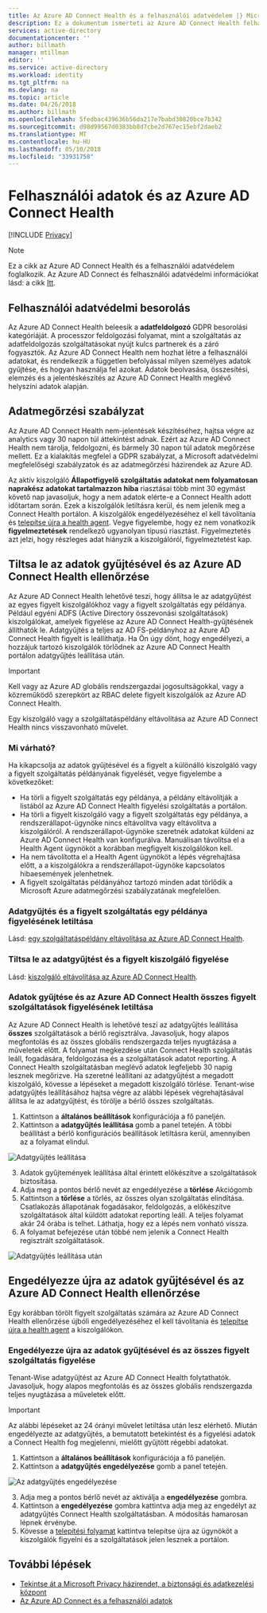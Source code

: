 ```yaml
---
title: Az Azure AD Connect Health és a felhasználói adatvédelem |} Microsoft Docs
description: Ez a dokumentum ismerteti az Azure AD Connect Health felhasználói adatok.
services: active-directory
documentationcenter: ''
author: billmath
manager: mtillman
editor: ''
ms.service: active-directory
ms.workload: identity
ms.tgt_pltfrm: na
ms.devlang: na
ms.topic: article
ms.date: 04/26/2018
ms.author: billmath
ms.openlocfilehash: 5fedbac439636b56da217e7babd30820bce7b342
ms.sourcegitcommit: d98d99567d0383bb8d7cbe2d767ec15ebf2daeb2
ms.translationtype: MT
ms.contentlocale: hu-HU
ms.lasthandoff: 05/10/2018
ms.locfileid: "33931758"
---
```

# <a name="user-privacy-and-azure-ad-connect-health"></a>Felhasználói adatok és az Azure AD Connect Health 

[!INCLUDE [Privacy](../../../includes/gdpr-intro-sentence.md)]

>[!NOTE] 
>Ez a cikk az Azure AD Connect Health és a felhasználói adatvédelem foglalkozik.  Az Azure AD Connect és felhasználói adatvédelmi információkat lásd: a cikk [Itt](../../active-directory/connect/active-directory-aadconnect-gdpr.md).

## <a name="user-privacy-classification"></a>Felhasználói adatvédelmi besorolás
Az Azure AD Connect Health beleesik a **adatfeldolgozó** GDPR besorolási kategóriáját. A processzor feldolgozási folyamat, mint a szolgáltatás az adatfeldolgozás szolgáltatásokat nyújt kulcs partnerek és a záró fogyasztók. Az Azure AD Connect Health nem hozhat létre a felhasználói adatokat, és rendelkezik a független befolyással milyen személyes adatok gyűjtése, és hogyan használja fel azokat. Adatok beolvasása, összesítési, elemzés és a jelentéskészítés az Azure AD Connect Health meglévő helyszíni adatok alapján. 

## <a name="data-retention-policy"></a>Adatmegőrzési szabályzat
Az Azure AD Connect Health nem-jelentések készítéséhez, hajtsa végre az analytics vagy 30 napon túl áttekintést adnak. Ezért az Azure AD Connect Health nem tárolja, feldolgozni, és bármely 30 napon túl adatok megőrzése mellett. Ez a kialakítás megfelel a GDPR szabályzat, a Microsoft adatvédelmi megfelelőségi szabályzatok és az adatmegőrzési házirendek az Azure AD. 

Az aktív kiszolgáló **Állapotfigyelő szolgáltatás adatokat nem folyamatosan naprakész adatokat tartalmazzon** **hiba** riasztásai több mint 30 egymást követő nap javasoljuk, hogy a nem adatok elérte-e a Connect Health adott időtartam során. Ezek a kiszolgálók letiltásra kerül, és nem jelenik meg a Connect Health portálon. A kiszolgálók engedélyezéséhez el kell távolítania és [telepítse újra a health agent](active-directory-aadconnect-health-agent-install.md). Vegye figyelembe, hogy ez nem vonatkozik **figyelmeztetések** rendelkező ugyanolyan típusú riasztást. Figyelmeztetés azt jelzi, hogy részleges adat hiányzik a kiszolgálóról, figyelmeztetést kap. 
 
## <a name="disable-data-collection-and-monitoring-in-azure-ad-connect-health"></a>Tiltsa le az adatok gyűjtésével és az Azure AD Connect Health ellenőrzése
Az Azure AD Connect Health lehetővé teszi, hogy állítsa le az adatgyűjtést az egyes figyelt kiszolgálókhoz vagy a figyelt szolgáltatás egy példánya. Például egyéni ADFS (Active Directory összevonási szolgáltatások) kiszolgálókat, amelyek figyelése az Azure AD Connect Health-gyűjtésének állíthatók le. Adatgyűjtés a teljes az AD FS-példányhoz az Azure AD Connect Health figyelt is leállíthatja. Ha Ön úgy dönt, hogy engedélyezi, a hozzájuk tartozó kiszolgálók törlődnek az Azure AD Connect Health portálon adatgyűjtés leállítása után. 

>[!IMPORTANT]
> Kell vagy az Azure AD globális rendszergazdai jogosultságokkal, vagy a közreműködő szerepkört az RBAC delete figyelt kiszolgálók az Azure AD Connect Health.
>
> Egy kiszolgáló vagy a szolgáltatáspéldány eltávolítása az Azure AD Connect Health nincs visszavonható művelet. 

### <a name="what-to-expect"></a>Mi várható?
Ha kikapcsolja az adatok gyűjtésével és a figyelt a különálló kiszolgáló vagy a figyelt szolgáltatás példányának figyelését, vegye figyelembe a következőket:

- Ha törli a figyelt szolgáltatás egy példánya, a példány eltávolítják a listából az Azure AD Connect Health figyelési szolgáltatás a portálon. 
- Ha törli a figyelt kiszolgáló vagy a figyelt szolgáltatás egy példánya, a rendszerállapot-ügynöke nincs eltávolítva vagy eltávolítva a kiszolgálóról. A rendszerállapot-ügynöke szeretnék adatokat küldeni az Azure AD Connect Health van konfigurálva. Manuálisan távolítsa el a Health Agent ügynököt a korábban megfigyelt kiszolgálókon kell.
- Ha nem távolította el a Health Agent ügynököt a lépés végrehajtása előtt, a a kiszolgálókra a rendszerállapot-ügynöke kapcsolatos hibaesemények jelenhetnek.
- A figyelt szolgáltatás példányához tartozó minden adat törlődik a Microsoft Azure adatmegőrzési szabályzatának megfelelően.

### <a name="disable-data-collection-and-monitoring-for-an-instance-of-a-monitored-service"></a>Adatgyűjtés és a figyelt szolgáltatás egy példánya figyelésének letiltása
Lásd: [egy szolgáltatáspéldány eltávolítása az Azure AD Connect Health](active-directory-aadconnect-health-operations.md#delete-a-service-instance-from-azure-ad-connect-health-service).

### <a name="disable-data-collection-and-monitoring-for-a-monitored-server"></a>Tiltsa le az adatgyűjtést és a figyelt kiszolgáló figyelése
Lásd: [kiszolgáló eltávolítása az Azure AD Connect Health](active-directory-aadconnect-health-operations.md#delete-a-server-from-the-azure-ad-connect-health-service).

### <a name="disable-data-collection-and-monitoring-for-all-monitored-services-in-azure-ad-connect-health"></a>Adatok gyűjtése és az Azure AD Connect Health összes figyelt szolgáltatások figyelésének letiltása
Az Azure AD Connect Health is lehetővé teszi az adatgyűjtés leállítása **összes** szolgáltatások a bérlő regisztrálva. Javasoljuk, hogy alapos megfontolás és az összes globális rendszergazda teljes nyugtázása a műveletek előtt. A folyamat megkezdése után Connect Health szolgáltatás leáll, fogadására, feldolgozása és a szolgáltatások adatot reporting. A Connect Health szolgáltatásban meglévő adatok legfeljebb 30 napig lesznek megőrizve.
Ha szeretné leállítani az adatgyűjtést a megadott kiszolgáló, kövesse a lépéseket a megadott kiszolgáló törlése. Tenant-wise adatgyűjtés leállításához hajtsa végre az alábbi lépések végrehajtásával állítsa le az adatgyűjtést, és törölje a bérlő összes szolgáltatás.

1.  Kattintson a **általános beállítások** konfigurációja a fő paneljén. 
2.  Kattintson a **adatgyűjtés leállítása** gomb a panel tetején. A többi beállítást a bérlő konfigurációs beállítások letiltásra kerül, amennyiben az a folyamat elindul.  
 
 ![Adatgyűjtés leállítása](./media/active-directory-aadconnect-health-gdpr/gdpr4.png)
  
3.  Adatok gyűjtemények leállítása által érintett előkészítve a szolgáltatások biztosítása. 
4.  Adja meg a pontos bérlő nevét az engedélyezése a **törlése** Akciógomb
5.  Kattintson a **törlése** a törlés, az összes olyan szolgáltatás elindítása. Csatlakozás állapotának fogadásakor, feldolgozás, a előkészítve szolgáltatások által küldött adatokat reporting leáll. A teljes folyamat akár 24 órába is telhet. Láthatja, hogy ez a lépés nem vonható vissza. 
6.  A folyamat befejezése után többé nem jelenik a Connect Health regisztrált szolgáltatások. 

 ![Adatgyűjtés leállítása után](./media/active-directory-aadconnect-health-gdpr/gdpr5.png)

## <a name="re-enable-data-collection-and-monitoring-in-azure-ad-connect-health"></a>Engedélyezze újra az adatok gyűjtésével és az Azure AD Connect Health ellenőrzése
Egy korábban törölt figyelt szolgáltatás számára az Azure AD Connect Health ellenőrzése újbóli engedélyezéséhez el kell távolítania és [telepítse újra a health agent](active-directory-aadconnect-health-agent-install.md) a kiszolgálókon.

### <a name="re-enable-data-collection-and-monitoring-for-all-monitored-services"></a>Engedélyezze újra az adatok gyűjtésével és az összes figyelt szolgáltatás figyelése

Tenant-Wise adatgyűjtést az Azure AD Connect Health folytathatók. Javasoljuk, hogy alapos megfontolás és az összes globális rendszergazda teljes nyugtázása a műveletek előtt.

>[!IMPORTANT]
> Az alábbi lépéseket az 24 órányi művelet letiltása után lesz elérhető.
> Miután engedélyezte az adatgyűjtés, a bemutatott betekintést és a figyelési adatok a Connect Health fog megjelenni, mielőtt gyűjtött régebbi adatokat. 

1.  Kattintson a **általános beállítások** konfigurációja a fő paneljén. 
2.  Kattintson a **adatgyűjtés engedélyezése** gomb a panel tetején. 
 
 ![Az adatgyűjtés engedélyezése](./media/active-directory-aadconnect-health-gdpr/gdpr6.png)
 
3.  Adja meg a pontos bérlő nevét az aktiválja a **engedélyezése** gombra.
4.  Kattintson a **engedélyezése** gombra kattintva adja meg az engedélyt az adatgyűjtés Connect Health szolgáltatásban. A módosítás hamarosan lépnek érvénybe. 
5.  Kövesse a [telepítési folyamat](active-directory-aadconnect-health-agent-install.md) kattintva telepítse újra az ügynököt a kiszolgálók figyelni és a szolgáltatások jelen lesznek a portálon.  


## <a name="next-steps"></a>További lépések
* [Tekintse át a Microsoft Privacy házirendet, a biztonsági és adatkezelési központ](https://www.microsoft.com/trustcenter)
* [Az Azure AD Connect és a felhasználói adatok](../../active-directory/connect/active-directory-aadconnect-gdpr.md)

